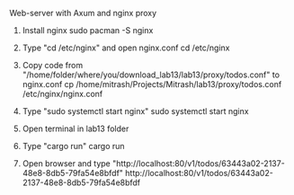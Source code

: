 Web-server with Axum and nginx proxy

1. Install nginx
    sudo pacman -S nginx

2. Type "cd /etc/nginx" and open nginx.conf
    cd /etc/nginx

3. Copy code from "/home/folder/where/you/download_lab13/lab13/proxy/todos.conf" to nginx.conf
    cp /home/mitrash/Projects/Mitrash/lab13/proxy/todos.conf /etc/nginx/nginx.conf

4. Type "sudo systemctl start nginx"
    sudo systemctl start nginx

5. Open terminal in lab13 folder

6. Type "cargo run"
    cargo run

7. Open browser and type "http://localhost:80/v1/todos/63443a02-2137-48e8-8db5-79fa54e8bfdf"
    http://localhost:80/v1/todos/63443a02-2137-48e8-8db5-79fa54e8bfdf